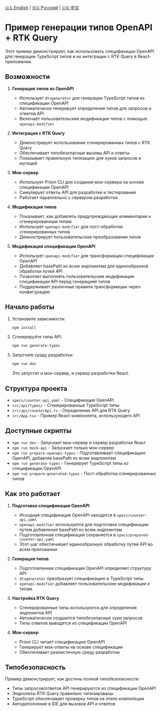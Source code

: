 [🇺🇸 English](./README.md) | [🇷🇺 Русский](./README-ru.md)  | [🇨🇳 中文](./README-zh.md)

# Пример генерации типов OpenAPI + RTK Query

Этот пример демонстрирует, как использовать спецификации OpenAPI для генерации TypeScript типов и их интеграции с RTK Query в React-приложении.

## Возможности

1. **Генерация типов из OpenAPI**
   - Использует `dtsgenerator` для генерации TypeScript типов из спецификации OpenAPI
   - Автоматически генерирует определения типов для запросов и ответов API
   - Включает пользовательские модификации типов с помощью `openapi-modifier`

2. **Интеграция с RTK Query**
   - Демонстрирует использование сгенерированных типов с RTK Query
   - Обеспечивает типобезопасные вызовы API и ответы
   - Показывает правильную типизацию для хуков запросов и мутаций

3. **Мок-сервер**
   - Использует Prism CLI для создания мок-сервера на основе спецификации OpenAPI
   - Симулирует ответы API для разработки и тестирования
   - Работает параллельно с сервером разработки

4. **Модификация типов**
   - Показывает, как добавлять предупреждающие комментарии к сгенерированным типам
   - Использует `openapi-modifier` для пост-обработки сгенерированных типов
   - Демонстрирует пользовательские преобразования типов

5. **Модификация спецификации OpenAPI**
   - Использует `openapi-modifier` для трансформации спецификации OpenAPI
   - Добавляет basePath ко всем эндпоинтам для единообразной обработки путей API
   - Позволяет выполнять пользовательские модификации спецификации API перед генерацией типов
   - Поддерживает различные правила трансформации через конфигурацию

## Начало работы

1. Установите зависимости:
   ```bash
   npm install
   ```

2. Сгенерируйте типы API:
   ```bash
   npm run generate-types
   ```

3. Запустите среду разработки:
   ```bash
   npm run dev
   ```
   Это запустит и мок-сервер, и сервер разработки React.

## Структура проекта

- `specs/counter-api.yaml` - Спецификация OpenAPI
- `src/api/types/` - Сгенерированные TypeScript типы
- `src/api/counterApi.ts` - Определение API для RTK Query
- `src/App.tsx` - Пример React-компонента, использующего API

## Доступные скрипты

- `npm run dev` - Запускает мок-сервер и сервер разработки React
- `npm run mock-api` - Запускает только мок-сервер
- `npm run prepare-openapi-types` - Подготавливает спецификацию OpenAPI, добавляя basePath ко всем эндпоинтам
- `npm run generate-types` - Генерирует TypeScript типы из спецификации OpenAPI
- `npm run prepare-generated-types` - Пост-обработка сгенерированных типов

## Как это работает

1. **Подготовка спецификации OpenAPI**
   - Исходная спецификация OpenAPI находится в `specs/counter-api.yaml`
   - `openapi-modifier` используется для подготовки спецификации путем добавления basePath ко всем эндпоинтам
   - Подготовленная спецификация сохраняется в `specs/prepared-counter-api.yaml`
   - Этот шаг обеспечивает единообразную обработку путей API во всем приложении

2. **Генерация типов**
   - Подготовленная спецификация OpenAPI определяет структуру API
   - `dtsgenerator` преобразует спецификацию в TypeScript типы
   - `openapi-modifier` добавляет пользовательские модификации к типам

3. **Настройка RTK Query**
   - Сгенерированные типы используются для определения эндпоинтов API
   - Автоматически создаются типобезопасные хуки запросов
   - Типы ответов выводятся из спецификации OpenAPI

4. **Мок-сервер**
   - Prism CLI читает спецификацию OpenAPI
   - Генерирует мок-ответы на основе спецификации
   - Обеспечивает реалистичную среду разработки

## Типобезопасность

Пример демонстрирует, как достичь полной типобезопасности:
- Типы запросов/ответов API генерируются из спецификации OpenAPI
- Эндпоинты RTK Query правильно типизированы
- TypeScript обеспечивает проверку типов на этапе компиляции
- Автодополнение в IDE для вызовов API и ответов
